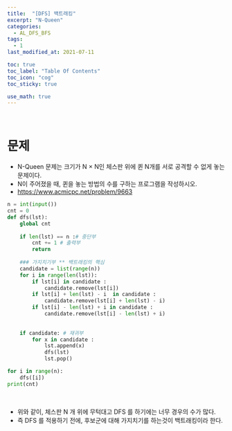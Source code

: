 ```yaml
---
title:  "[DFS] 백트래킹"
excerpt: "N-Queen"
categories:
  - AL_DFS_BFS
tags:
  - 1
last_modified_at: 2021-07-11

toc: true
toc_label: "Table Of Contents"
toc_icon: "cog"
toc_sticky: true

use_math: true
---
```


<br>

# 문제

- N-Queen 문제는 크기가 N × N인 체스판 위에 퀸 N개를 서로 공격할 수 없게 놓는 문제이다.
- N이 주어졌을 때, 퀸을 놓는 방법의 수를 구하는 프로그램을 작성하시오.
- <https://www.acmicpc.net/problem/9663>

```python
n = int(input())
cnt = 0
def dfs(lst):
    global cnt
    
    if len(lst) == n :# 중단부
        cnt += 1 # 출력부 
        return
    
    ### 가지치기부 ** 백트래킹의 핵심
    candidate = list(range(n))
    for i in range(len(lst)):
        if lst[i] in candidate :
            candidate.remove(lst[i])
        if lst[i] + len(lst) - i  in candidate :
            candidate.remove(lst[i] + len(lst) - i)
        if lst[i] - len(lst) + i in candidate :
            candidate.remove(lst[i] - len(lst) + i)
            
            
    if candidate: # 재귀부 
        for x in candidate :
            lst.append(x)
            dfs(lst)
            lst.pop()

for i in range(n):
    dfs([i])
print(cnt)
```

<br>

- 위와 같이, 체스판 N 개 위에 무턱대고 DFS 를 하기에는 너무 경우의 수가 많다.
- 즉 DFS 를 적용하기 전에, 후보군에 대해 가지치기를 하는것이 백트래킹이라 한다.

